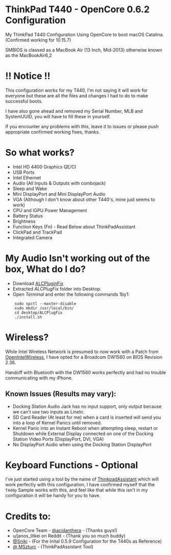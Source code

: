 # ThinkPad T440 - OpenCore 0.6.2 Configuration
My ThinkPad T440 Configuration Using OpenCore to boot macOS Catalina. (Confirmed working for 10.15.7)

SMBIOS is classed as a MacBook Air (13 Inch, Mid-2013) otherwise known as the MacBookAir6,2

# !! Notice !!
This configuration works for my T440, I'm not saying it will work for everyone but these are all the files and changes I had to do to make successful boots.

I have also gone ahead and removed my Serial Number, MLB and SystemUUID, you will have to fill these in yourself.

If you encounter any problems with this, leave it to issues or please push appropriate confirmed working fixes, thanks.

# So what works?

- Intel HD 4400 Graphics QE/CI
- USB Ports
- Intel Ethernet
- Audio (All Inputs & Outputs with combojack)
- Sleep and Wake
- Mini DisplayPort and Mini DisplayPort Audio
- VGA (Although I don't know about other T440's, mine just seems to work)
- CPU and IGPU Power Management
- Battery Status
- Brightness
- Function Keys (Fn) - Read Below about ThinkPadAssistant
- ClickPad and TrackPad
- Integrated Camera

# My Audio Isn't working out of the box, What do I do?

- Download [ALCPluginFix](https://github.com/Sniki/ALCPlugFix)
- Extracted *ALCPlugFix* folder into Desktop.
- Open *Terminal* and enter the following commands 1by1:

```
    sudo spctl --master-disable
    sudo mkdir /usr/local/bin/
    cd desktop/ALCPlugFix
    ./install.sh
````
# Wireless?
While Intel Wireless Network is presumed to now work with a Patch from [OpenIntelWireless](https://github.com/OpenIntelWireless), I have opted for a Broadcom DW1560 on BIOS Revision 2.36.

Handoff with Bluetooth with the DW1560 works perfectly and had no trouble communicating with my iPhone.

## Known Issues (Results may vary):

- Docking Station Audio Jack has no input support, only output because we can't use two inputs as LineIn.
- SD Card Reader (At least for me) when a card is inserted will send you into a loop of Kernel Panics until removed.
- Kernel Panic into an Instant Reboot when attempting sleep, restart or Shutdown while External Display connected on one of the Docking Station Video Ports (DisplayPort, DVI, VGA)
- No DisplayPort Audio when using the Docking Station DisplayPort

# Keyboard Functions - Optional 
I've just started using a tool by the name of [ThinkpadAssistant](https://github.com/MSzturc/ThinkpadAssistant) which will work perfectly with this configuration, I have confirmed myself that the ``T440p`` Sample works with this, and feel like that while this isn't in my configuration it will be handy for you to have.

# Credits to:
- OpenCore Team - [@acidanthera](https://github.com/acidanthera) - (Thanks guys!)
- u/janos_litkei on Reddit - (Thank you so much buddy)
- [@Sniki](https://github.com/Sniki) - (For the Inital 0.5.9 Configuration for the T440s as Reference)
- [@ MSzturc](https://github.com/MSzturc) - (ThinkPadAssistant Tool) 
